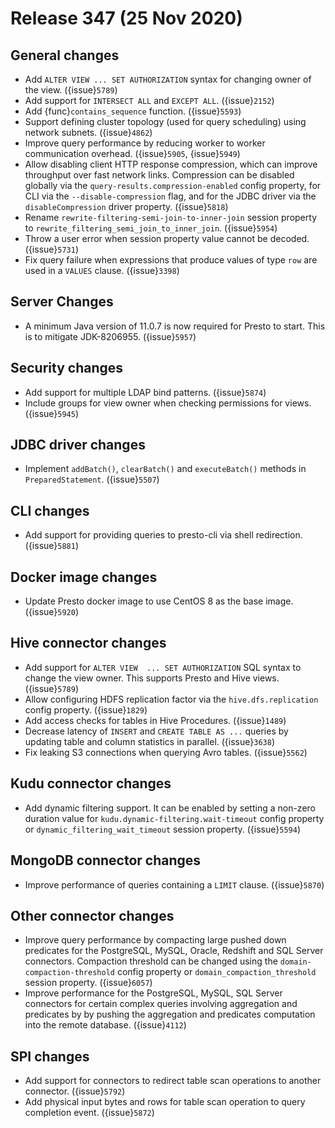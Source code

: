 # Release 347 (25 Nov 2020)

## General changes

* Add `ALTER VIEW ... SET AUTHORIZATION` syntax for changing owner of the view. ({issue}`5789`)
* Add support for `INTERSECT ALL` and `EXCEPT ALL`. ({issue}`2152`)
* Add {func}`contains_sequence` function. ({issue}`5593`)
* Support defining cluster topology (used for query scheduling) using network subnets. ({issue}`4862`)
* Improve query performance by reducing worker to worker communication overhead. ({issue}`5905`, {issue}`5949`)
* Allow disabling client HTTP response compression, which can improve throughput over fast network links.
  Compression can be disabled globally via the `query-results.compression-enabled` config property, for CLI via
  the `--disable-compression` flag, and for the JDBC driver via the `disableCompression` driver property. ({issue}`5818`)
* Rename ``rewrite-filtering-semi-join-to-inner-join`` session property to ``rewrite_filtering_semi_join_to_inner_join``. ({issue}`5954`)
* Throw a user error when session property value cannot be decoded. ({issue}`5731`)
* Fix query failure when expressions that produce values of type `row` are used in a `VALUES` clause. ({issue}`3398`)

## Server Changes

* A minimum Java version of 11.0.7 is now required for Presto to start. This is to mitigate JDK-8206955. ({issue}`5957`)

## Security changes

* Add support for multiple LDAP bind patterns. ({issue}`5874`)
* Include groups for view owner when checking permissions for views. ({issue}`5945`)

## JDBC driver changes

* Implement `addBatch()`, `clearBatch()` and `executeBatch()` methods in `PreparedStatement`. ({issue}`5507`)

## CLI changes

* Add support for providing queries to presto-cli via shell redirection. ({issue}`5881`)

## Docker image changes

* Update Presto docker image to use CentOS 8 as the base image. ({issue}`5920`)

## Hive connector changes

* Add support for `ALTER VIEW  ... SET AUTHORIZATION` SQL syntax to change the view owner. This supports Presto and Hive views. ({issue}`5789`)
* Allow configuring HDFS replication factor via the `hive.dfs.replication` config property. ({issue}`1829`)
* Add access checks for tables in Hive Procedures. ({issue}`1489`)
* Decrease latency of `INSERT` and `CREATE TABLE AS ...` queries by updating table and column statistics in parallel. ({issue}`3638`)
* Fix leaking S3 connections when querying Avro tables. ({issue}`5562`)

## Kudu connector changes

* Add dynamic filtering support. It can be enabled by setting a non-zero duration value for ``kudu.dynamic-filtering.wait-timeout`` config property
  or ``dynamic_filtering_wait_timeout`` session property. ({issue}`5594`)

## MongoDB connector changes

* Improve performance of queries containing a `LIMIT` clause. ({issue}`5870`)

## Other connector changes

* Improve query performance by compacting large pushed down predicates for the PostgreSQL, MySQL, Oracle,
  Redshift and SQL Server connectors. Compaction threshold can be changed using the ``domain-compaction-threshold``
  config property or ``domain_compaction_threshold`` session property. ({issue}`6057`)
* Improve performance for the PostgreSQL, MySQL, SQL Server connectors for certain complex queries involving
  aggregation and predicates by by pushing the aggregation and predicates computation into the remote database. ({issue}`4112`)

## SPI changes

* Add support for connectors to redirect table scan operations to another connector. ({issue}`5792`)
* Add physical input bytes and rows for table scan operation to query completion event. ({issue}`5872`)
